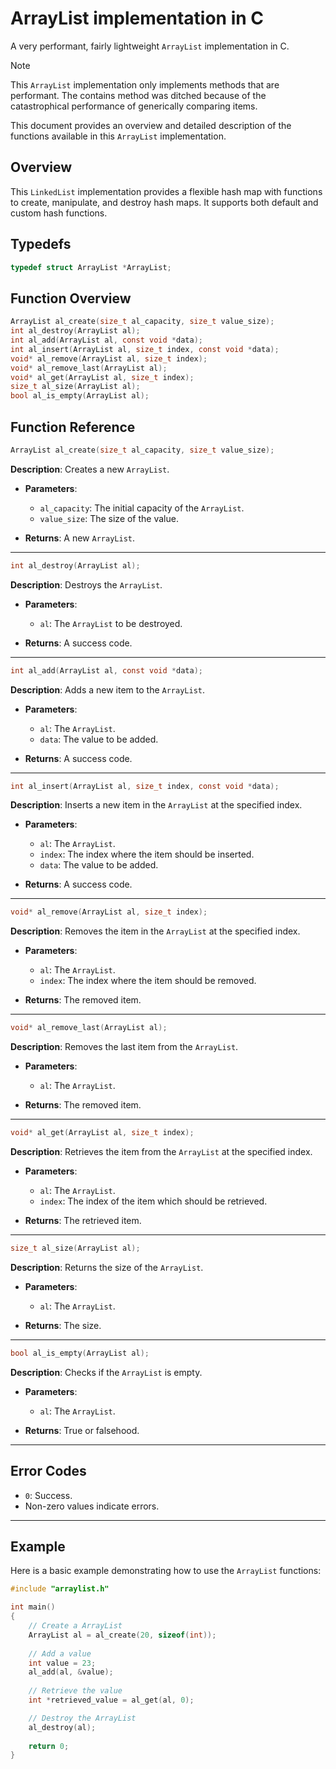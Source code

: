 # ArrayList implementation in C

A very performant, fairly lightweight `ArrayList` implementation in C.

> [!NOTE]
> This `ArrayList` implementation only implements methods that are performant. The contains method was ditched because of the catastrophical performance of generically comparing items.

 
This document provides an overview and detailed description of the functions available in this `ArrayList` implementation.

## Overview

This `LinkedList` implementation provides a flexible hash map with functions to create, manipulate, and destroy hash maps. It supports both default and custom hash functions.

## Typedefs
```c
typedef struct ArrayList *ArrayList;
```

## Function Overview
```c
ArrayList al_create(size_t al_capacity, size_t value_size);
int al_destroy(ArrayList al);
int al_add(ArrayList al, const void *data);
int al_insert(ArrayList al, size_t index, const void *data);
void* al_remove(ArrayList al, size_t index);
void* al_remove_last(ArrayList al);
void* al_get(ArrayList al, size_t index);
size_t al_size(ArrayList al);
bool al_is_empty(ArrayList al);
```

## Function Reference

```c
ArrayList al_create(size_t al_capacity, size_t value_size);
```

**Description**: Creates a new `ArrayList`.

- **Parameters**:
  - `al_capacity`: The initial capacity of the `ArrayList`.
  - `value_size`: The size of the value.

- **Returns**: A new `ArrayList`.

---

```c
int al_destroy(ArrayList al);
```

**Description**: Destroys the `ArrayList`.

- **Parameters**:
  - `al`: The `ArrayList` to be destroyed.
    
- **Returns**: A success code.

---

```c
int al_add(ArrayList al, const void *data);
```

**Description**: Adds a new item to the `ArrayList`.

- **Parameters**:
  - `al`: The `ArrayList`.
  - `data`: The value to be added.
    
- **Returns**: A success code.

---

```c
int al_insert(ArrayList al, size_t index, const void *data);
```

**Description**: Inserts a new item in the `ArrayList` at the specified index.

- **Parameters**:
  - `al`: The `ArrayList`.
  - `index`: The index where the item should be inserted.
  - `data`: The value to be added.
    
- **Returns**: A success code.

---

```c
void* al_remove(ArrayList al, size_t index);
```

**Description**: Removes the item in the `ArrayList` at the specified index.

- **Parameters**:
  - `al`: The `ArrayList`.
  - `index`: The index where the item should be removed.
    
- **Returns**: The removed item.

---

```c
void* al_remove_last(ArrayList al);
```

**Description**: Removes the last item from the `ArrayList`.

- **Parameters**:
  - `al`: The `ArrayList`.
    
- **Returns**: The removed item.

---

```c
void* al_get(ArrayList al, size_t index);
```

**Description**: Retrieves the item from the `ArrayList` at the specified index.

- **Parameters**:
  - `al`: The `ArrayList`.
  - `index`: The index of the item which should be retrieved.
    
- **Returns**: The retrieved item.

---

```c
size_t al_size(ArrayList al);
```

**Description**: Returns the size of the `ArrayList`.

- **Parameters**:
  - `al`: The `ArrayList`.
    
- **Returns**: The size.

---

```c
bool al_is_empty(ArrayList al);
```

**Description**: Checks if the `ArrayList` is empty.

- **Parameters**:
  - `al`: The `ArrayList`.
    
- **Returns**: True or falsehood.

---

## Error Codes

- `0`: Success.
- Non-zero values indicate errors.

---

## Example

Here is a basic example demonstrating how to use the `ArrayList` functions:

```c
#include "arraylist.h"

int main()
{
	// Create a ArrayList
	ArrayList al = al_create(20, sizeof(int));
	
	// Add a value
	int value = 23;
	al_add(al, &value);
	
	// Retrieve the value
	int *retrieved_value = al_get(al, 0);

	// Destroy the ArrayList
	al_destroy(al);
	
	return 0;
}
```

  

